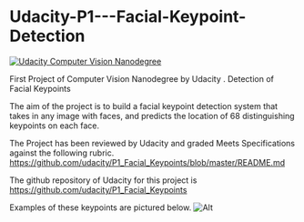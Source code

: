 # Udacity-P1---Facial-Keypoint-Detection
[![Udacity Computer Vision Nanodegree](http://tugan0329.bitbucket.io/imgs/github/cvnd.svg)](https://www.udacity.com/course/computer-vision-nanodegree--nd891)

First Project of Computer Vision Nanodegree by Udacity . Detection of Facial Keypoints

The aim of the project is to build a facial keypoint detection system that takes in any image with faces, 
and predicts the location of 68 distinguishing keypoints on each face.

The Project has been reviewed by Udacity and graded Meets Specifications against the following 
rubric. https://github.com/udacity/P1_Facial_Keypoints/blob/master/README.md 

The github repository of Udacity for this project is https://github.com/udacity/P1_Facial_Keypoints 

Examples of these keypoints are pictured below.
![Alt](https://raw.githubusercontent.com/udacity/P1_Facial_Keypoints/master/images/key_pts_example.png)
